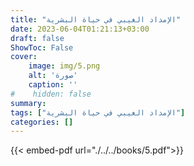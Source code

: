 ```yaml
---
title: "الإمداد الغيبي في حياة البشرية"
date: 2023-06-04T01:21:13+03:00
draft: false
ShowToc: False
cover:
    image: img/5.png
    alt: 'صورة'
    caption: ''
#    hidden: false
summary: 
tags: ["الإمداد الغيبي في حياة البشرية"]
categories: []
---
```

{{< embed-pdf url="./../../books/5.pdf">}} 


